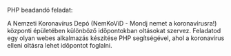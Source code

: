 PHP beadandó feladat:

A Nemzeti Koronavírus Depó (NemKoViD - Mondj nemet a koronavírusra!) központi épületében különböző időpontokban oltásokat szervez. Feladatod egy olyan webes alkalmazás készítése PHP segítségével, ahol a koronavírus elleni oltásra lehet időpontot foglalni.